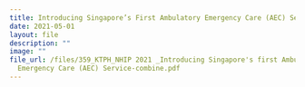 ```yaml
---
title: Introducing Singapore’s First Ambulatory Emergency Care (AEC) Service
date: 2021-05-01
layout: file
description: ""
image: ""
file_url: /files/359_KTPH_NHIP 2021 _Introducing Singapore's first Ambulatory
  Emergency Care (AEC) Service-combine.pdf
---
```

